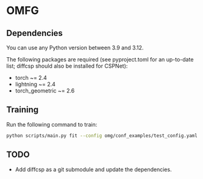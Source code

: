 # OMFG

## Dependencies

You can use any Python version between 3.9 and 3.12.

The following packages are required (see pyproject.toml for an up-to-date list; diffcsp should also be installed for 
CSPNet):

- torch ~= 2.4
- lightning ~= 2.4
- torch_geometric ~= 2.6

## Training

Run the following command to train:

```bash
python scripts/main.py fit --config omg/conf_examples/test_config.yaml --trainer.accelerator=cpu
```

## TODO

- Add diffcsp as a git submodule and update the dependencies.